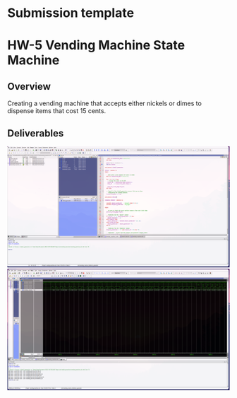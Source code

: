 # Submission template


# HW-5 Vending Machine State Machine

## Overview
Creating a vending machine that accepts either nickels or dimes to dispense items that cost 15 cents. 

## Deliverables
![Lab 5 Image](assets/hw-5Screenshot.png)
![Lab 5 Image](assets/HW5Screenshot-Waveforms.png)


